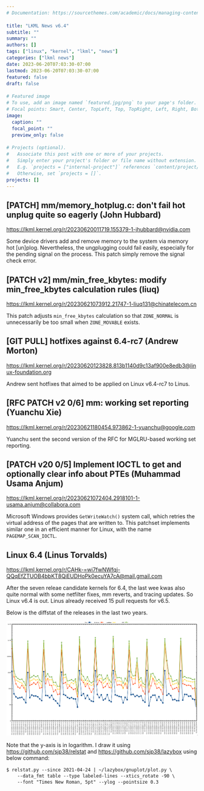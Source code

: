 ```yaml
---
# Documentation: https://sourcethemes.com/academic/docs/managing-content/

title: "LKML News v6.4"
subtitle: ""
summary: ""
authors: []
tags: ["linux", "kernel", "lkml", "news"]
categories: ["lkml news"]
date: 2023-06-20T07:03:30-07:00
lastmod: 2023-06-20T07:03:30-07:00
featured: false
draft: false

# Featured image
# To use, add an image named `featured.jpg/png` to your page's folder.
# Focal points: Smart, Center, TopLeft, Top, TopRight, Left, Right, BottomLeft, Bottom, BottomRight.
image:
  caption: ""
  focal_point: ""
  preview_only: false

# Projects (optional).
#   Associate this post with one or more of your projects.
#   Simply enter your project's folder or file name without extension.
#   E.g. `projects = ["internal-project"]` references `content/project/deep-learning/index.md`.
#   Otherwise, set `projects = []`.
projects: []
---
```


[PATCH] mm/memory_hotplug.c: don't fail hot unplug quite so eagerly (John Hubbard)
----------------------------------------------------------------------------------

https://lkml.kernel.org/r/20230620011719.155379-1-jhubbard@nvidia.com

Some device drivers add and remove memory to the system via memory hot
[un]plog.  Nevertheless, the ungplugging could fail easily, especially for the
pending signal on the process.  This patch simply remove the signal check
error.


[PATCH v2] mm/min_free_kbytes: modify min_free_kbytes calculation rules (liuq)
------------------------------------------------------------------------------

https://lkml.kernel.org/r/20230621073912.21747-1-liuq131@chinatelecom.cn

This patch adjusts `min_free_kbytes` calculation so that `ZONE_NORMAL` is
unnecessarily be too small when `ZONE_MOVABLE` exists.


[GIT PULL] hotfixes against 6.4-rc7 (Andrew Morton)
---------------------------------------------------

https://lkml.kernel.org/r/20230620123828.813b1140d9c13af900e8edb3@linux-foundation.org

Andrew sent hotfixes that aimed to be applied on Linux v6.4-rc7 to Linus.


[RFC PATCH v2 0/6] mm: working set reporting (Yuanchu Xie)
----------------------------------------------------------

https://lkml.kernel.org/r/20230621180454.973862-1-yuanchu@google.com

Yuanchu sent the second version of the RFC for MGLRU-based working set
reporting.


[PATCH v20 0/5] Implement IOCTL to get and optionally clear info about PTEs (Muhammad Usama Anjum)
--------------------------------------------------------------------------------------------------

https://lkml.kernel.org/r/20230621072404.2918101-1-usama.anjum@collabora.com

Microsoft Windows provides `GetWriteWatch()` system call, which retries the
virtual address of the pages that are written to.  This patchset implements
similar one in an efficient manner for Linux, with the name
`PAGEMAP_SCAN_IOCTL`.


Linux 6.4 (Linus Torvalds)
--------------------------

https://lkml.kernel.org/r/CAHk-=wi7fwNWfqj-QQqEfZTUOB4bbKT8QiEUDHoPk0ecuYA7cA@mail.gmail.com

After the seven releae candidate kernels for 6.4, the last wee kwas also quite
normal with some netfilter fixes, mm reverts, and tracing updates.  So Linux
v6.4 is out.  Linus already received 15 pull requests for v6.5.

Below is the diffstat of the releases in the last two years.

![Kernel release stat](/img/kernel_release_stat/v5.14-rc1..v6.4.png)

Note that the y-axis is in logarithm.  I draw it using
https://github.com/sjp38/relstat and https://github.com/sjp38/lazybox using
below command:

    $ relstat.py --since 2021-04-24 | ~/lazybox/gnuplot/plot.py \
	    --data_fmt table --type labeled-lines --xtics_rotate -90 \
	    --font "Times New Roman, 5pt" --ylog --pointsize 0.3
